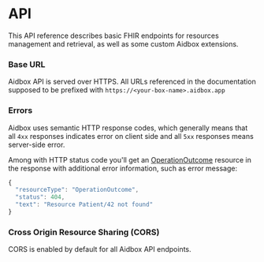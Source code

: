 # API

This API reference describes basic FHIR endpoints for resources management and retrieval, as well as some custom Aidbox extensions.

### Base URL

Aidbox API is served over HTTPS. All URLs referenced in the documentation supposed to be prefixed with `https://<your-box-name>.aidbox.app`

### Errors

Aidbox uses semantic HTTP response codes, which generally means that all `4xx` responses indicates error on client side and all `5xx` responses means server-side error.

Among with HTTP status code you'll get an [OperationOutcome](https://www.hl7.org/fhir/operationoutcome.html) resource in the response with additional error information, such as error message:

```javascript
{
  "resourceType": "OperationOutcome",
  "status": 404,
  "text": "Resource Patient/42 not found"
}
```

### Cross Origin Resource Sharing \(CORS\)

CORS is enabled by default for all Aidbox API endpoints.



